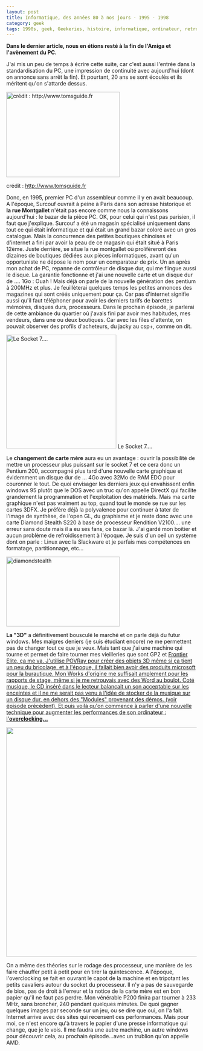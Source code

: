 ```yaml
---
layout: post
title: Informatique, des années 80 à nos jours - 1995 - 1998
category: geek
tags: 1990s, geek, Geekeries, histoire, informatique, ordinateur, retrogaming
---
```

**Dans le dernier article, nous en étions resté à la fin de l'Amiga et l'avènement du PC.**

J'ai mis un peu de temps à écrire cette suite, car c'est aussi l'entrée dans la standardisation du PC, une impression de continuité avec aujourd'hui (dont on annonce sans arrêt la fin). Et pourtant, 20 ans se sont écoulés et ils méritent qu'on s'attarde dessus.

<img class="size-medium wp-image-8783" src="https://cheziceman.files.wordpress.com/2017/01/montgallet.jpg?w=300" alt="crédit : http://www.tomsguide.fr" width="300" height="225" />

crédit : http://www.tomsguide.fr

Donc, en 1995, premier PC d'un assembleur comme il y en avait beaucoup. A l'époque, Surcouf ouvrait à peine à Paris dans son adresse historique et **la rue Montgallet** n'était pas encore comme nous la connaissons aujourd'hui : le bazar de la pièce PC. OK, pour celui qui n'est pas parisien, il faut que j'explique. Surcouf a été un magasin spécialisé uniquement dans tout ce qui était informatique et qui était un grand bazar coloré avec un gros catalogue. Mais la concurrence des petites boutiques chinoises et d'internet a fini par avoir la peau de ce magasin qui était situé à Paris 12ème. Juste derrière, se situe la rue montgallet où prolifèreront des dizaines de boutiques dédiées aux pièces informatiques, avant qu'un opportuniste ne dépose le nom pour un comparateur de prix. Un an après mon achat de PC, repanne de contrôleur de disque dur, qui me flingue aussi le disque. La garantie fonctionne et j'ai une nouvelle carte et un disque dur de .... 1Go : Ouah ! Mais déjà on parle de la nouvelle génération des pentium à 200MHz et plus. Je feuillèterai quelques temps les petites annonces des magazines qui sont créés uniquement pour ça. Car pas d'internet signifie aussi qu'il faut téléphoner pour avoir les derniers tarifs de barettes mémoires, disques durs, processeurs. Dans le prochain épisode, je parlerai de cette ambiance du quartier où j'avais fini par avoir mes habitudes, mes vendeurs, dans une ou deux boutiques. Car avec les files d'attente, on pouvait observer des profils d'acheteurs, du jacky au csp+, comme on dit.

<img class="size-medium wp-image-8784" src="https://cheziceman.files.wordpress.com/2017/01/p200.jpg?w=291" alt="Le Socket 7...." width="291" height="300" />
Le Socket 7....

Le **changement de carte mère** aura eu un avantage : ouvrir la possibilité de mettre un processeur plus puissant sur le socket 7 et ce cera donc un Pentium 200, accompagné plus tard d'une nouvelle carte graphique et évidemment un disque dur de ... 4Go avec 32Mo de RAM EDO pour couronner le tout. De quoi envisager les derniers jeux qui envahissent enfin windows 95 plutôt que le DOS avec un truc qu'on appelle DirectX qui facilite grandement la programmation et l'exploitation des matériels. Mais ma carte graphique n'est pas vraiment au top, quand tout le monde se rue sur les cartes 3DFX. Je préfère déjà la polyvalence pour continuer à tater de l'image de synthèse, de l'open GL, du graphisme et je reste donc avec une carte Diamond Stealth S220 à base de processeur Rendition V2100.... une erreur sans doute mais il a eu ses fans, ce bazar là. J'ai gardé mon boitier et aucun problème de refroidissement à l'époque. Je suis d'un oeil un système dont on parle : Linux avec la Slackware et je parfais mes compétences en formatage, partitionnage, etc...

<img class="alignright size-medium wp-image-8785" src="https://cheziceman.files.wordpress.com/2017/01/diamondstealth.jpg?w=300" alt="diamondstealth" width="300" height="184" />

**La "3D"** a définitivement bousculé le marché et on parle déjà du futur windows. Mes maigres deniers (je suis étudiant encore) ne me permettent pas de changer tout ce que je veux. Mais tant que j'ai une machine qui tourne et permet de faire tourner mes vieilleries que sont GP2 et <span style="text-decoration:underline;"><a href="https://cheziceman.wordpress.com/2016/04/19/souvenir-de-gamer-elite/">Frontier Elite</a>, ça me va. J'utilise POVRay pour créer des objets 3D même si ça tient un peu du bricolage, et à l'époque, il fallait bien avoir des produits microsoft pour la burautique. Mon Works d'origine me suffisait amplement pour les rapports de stage, même si je me retrouvais avec des Word au boulot. Coté musique, le CD inséré dans le lecteur balançait un son acceptable sur les enceintes et il ne me serait pas venu à l'idée de stocker de la musique sur un disque dur, en dehors des "Modules" provenant des démos. (voir épisode précédent). Et puis voilà qu'on commence à parler d'une nouvelle technique pour augmenter les performances de son ordinateur : l'**overclocking...**

<img class="alignnone size-medium" src="http://forest.watch.impress.co.jp/article/1998/08/26/povray.gif" alt="" width="800" height="606" />

On a même des théories sur le rodage des processeur, une manière de les faire chauffer petit à petit pour en tirer la quintescence. A l'époque, l'overclocking se fait en ouvrant le capot de la machine et en tripotant les petits cavaliers autour du socket du processeur. Il n'y a pas de sauvegarde de bios, pas de droit à l'erreur et la notice de la carte mère est en bon papier qu'il ne faut pas perdre. Mon vénérable P200 finira par tourner à 233 MHz, sans broncher, 240 pendant quelques minutes. De quoi gagner quelques images par seconde sur un jeu, ou se dire que oui, on l'a fait. Internet arrive avec des sites qui recensent ces performances. Mais pour moi, ce n'est encore qu'à travers le papier d'une presse informatique qui change, que je le vois. Il me faudra une autre machine, un autre windows pour découvrir cela, au prochain épisode...avec un trublion qu'on appelle AMD.

